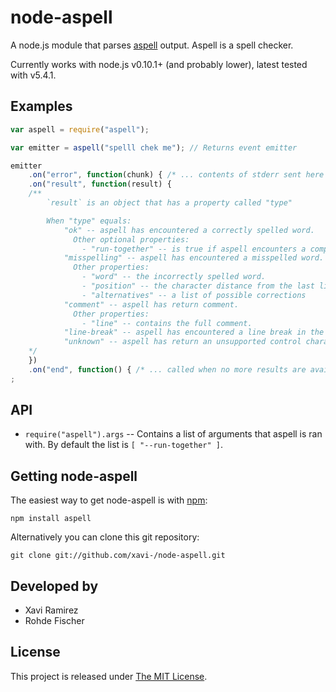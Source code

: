 # node-aspell

A node.js module that parses [aspell](http://aspell.net/) output.  Aspell is a spell checker.

Currently works with node.js v0.10.1+ (and probably lower), latest tested with v5.4.1.

## Examples

```javascript
var aspell = require("aspell");

var emitter = aspell("spelll chek me"); // Returns event emitter

emitter
	.on("error", function(chunk) { /* ... contents of stderr sent here ... */ })
	.on("result", function(result) {
	/**
		`result` is an object that has a property called "type"

		When "type" equals:
			"ok" -- aspell has encountered a correctly spelled word.
			  Other optional properties:
				- "run-together" -- is true if aspell encounters a compound word
			"misspelling" -- aspell has encountered a misspelled word.
			  Other properties:
				- "word" -- the incorrectly spelled word.
				- "position" -- the character distance from the last line break
				- "alternatives" -- a list of possible corrections
			"comment" -- aspell has return comment.
			  Other properties:
				- "line" -- contains the full comment.
			"line-break" -- aspell has encountered a line break in the input text
			"unknown" -- aspell has return an unsupported control character
	*/
	})
	.on("end", function() { /* ... called when no more results are available ... */ })
;
```

## API

- `require("aspell").args` -- Contains a list of arguments that aspell is ran with.  By default the list is `[ "--run-together" ]`.

## Getting node-aspell

The easiest way to get node-aspell is with [npm](http://npmjs.org/):

    npm install aspell

Alternatively you can clone this git repository:

    git clone git://github.com/xavi-/node-aspell.git


## Developed by
* Xavi Ramirez
* Rohde Fischer

## License
This project is released under [The MIT License](http://www.opensource.org/licenses/mit-license.php).
